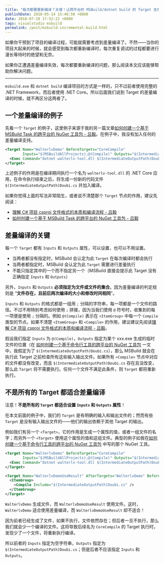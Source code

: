 ```yaml
---
title: "每次都要重新编译？太慢！让跨平台的 MSBuild/dotnet build 的 Target 支持差量编译"
publishDate: 2018-05-14 15:46:50 +0800
date: 2018-07-28 17:52:22 +0800
tags: visualstudio msbuild
permalink: /post/msbuild-incremental-build.html
---
```


如果你干预到了项目的编译过程，可能就需要考虑到差量编译了。不然——当你的项目大起来的时候，就会感受到每次都重新编译时，每次重复调试的过程都要进行漫长等待时的绝望和无奈。

如果你正遭遇差量编译失效，每次都要重新编译的问题，那么阅读本文应该能够帮助你解决问题。

---

`msbuild.exe` 和 `dotnet build` 编译项目的方式是一样的，只不过前者使用完整的 .NET Framework，而后者使用 .NET Core。所以后面我们说到 Target 的差量编译的时候，就不再区分这两者了。

<div id="toc"></div>

## 一个差量编译的例子

先看一个 `Target` 的例子，这里例子来源于我的另一篇文章[如何创建一个基于 MSBuild Task 的跨平台的 NuGet 工具包 - 吕毅](/post/create-a-cross-platform-msbuild-task-based-nuget-tool)。在例子中，我没有加入任何的差量编译支持。

```xml
<Target Name="WalterlvDemo" BeforeTargets="CoreCompile"
        Inputs="$(MSBuildAllProjects);@(Compile)" Outputs="$(IntermediateOutputPath)Doubi.cs">
  <Exec Command="dotnet walterlv-tool.dll $(IntermediateOutputPath)Doubi.cs" />
</Target>
```

上述例子的作用是在编译期间执行一个名为 `walterlv-tool.dll` 的 .NET Core 应用，在命令执行结束之后，将生成一份新的代码文件 `$(IntermediateOutputPath)Doubi.cs` 并加入编译。

如果你觉得上面的写法非常陌生，或者说不清楚那个 `Target` 节点的作用，建议先阅读：

- [理解 C# 项目 csproj 文件格式的本质和编译流程 - 吕毅](/post/understand-the-csproj)
- [如何创建一个基于 MSBuild Task 的跨平台的 NuGet 工具包 - 吕毅](/post/create-a-cross-platform-msbuild-task-based-nuget-tool)

## 差量编译的关键

每一个 `Target` 都有 `Inputs` 和 `Outputs` 属性，可以设置，也可以不用设置。

- 当两者都没有指定时，MSBuild 会认定为此 `Target` 在每次编译时都会执行
- 当两者都指定时，MSBuild 会认定为此 `Target` 需要进行差量执行
- 不能只指定其中的一个而不指定另一个（MSBuild 直接会提示此 Target 没有正确指定 `Inputs` 和 `Outputs`）

另外，`Inputs` 和 `Outputs` **必须指定为文件或文件的集合**。因为差量编译的判定规则是 “**文件存在，且前后两次编译的大小和修改时间相同**”。


`Inputs` 和 `Outputs` 的格式都是一组用 `;` 分隔的字符串，每一项都是一个文件的路径。不过不用特别考虑如何使用 `;` 拼接，因为当我们使用 `@` 符号时，收集到的每一项便是使用 `;` 分隔的。例如 `@(Compile)` 表示在 `<ItemGroup>` 中每一个 `Compile` 类型的节点。如果不清楚 `<ItemGroup>` 和 `<Compile>` 的作用，建议建议先阅读[理解 C# 项目 csproj 文件格式的本质和编译流程 - 吕毅](/post/understand-the-csproj)。

假设我们指定 `Inputs` 为 `@(Compile)`，`Outputs` 指定为某个 xxx.exe 生成的临时文件的位置（在 [如何创建一个基于命令行工具的跨平台的 NuGet 工具包](/post/create-a-cross-platform-command-based-nuget-tool) 一文中，我假定为了 `$(IntermediateOutputPath)Doubi.cs`），那么 MSBuild 就会在执行此 Target 之前检查所有这些输入输出文件。如果所有 `<Compile>` 节点中对应的文件都没有改变，而且 `$(IntermediateOutputPath)Doubi.cs` 存在且没改变，那么此 `Target` 将不需要执行。任何一个文件不满足此条件，则 `Target` 都将重新执行。

## 不是所有的 Target 都适合差量编译

注意！**不是所有的 `Target` 都适合设置 `Inputs` 和 `Outputs` 属性**！

在本文前面的例子中，我们的 `Target` 是有明确的输入和输出文件的；然而有些 `Target` 是没有输入输出文件的——他们的输出依赖于其他 Target 的输出。

例如我们有另一个 `<Target>`，它的作用是生成一个属性的值，或者一组文件的名字；而另外一个 `<Target>` 使用这个属性的值和这组文件。典型的例子如我在[如何创建一个基于命令行工具的跨平台的 NuGet 工具包](/post/create-a-cross-platform-command-based-nuget-tool) 中写的那个 NuGet 工具。

```xml
<Target Name="WalterlvDemo" BeforeTargets="CoreCompile"
        Inputs="$(MSBuildAllProjects);@(Compile)" Outputs="$(IntermediateOutputPath)Doubi.cs">
  <Exec Command="dotnet walterlv-tool.dll $(IntermediateOutputPath)Doubi.cs" />
</Target>

<Target Name="WalterlvDemoUseResult" AfterTargets="WalterlvDemo" BeforeTargets="CoreCompile">
  <ItemGroup>
    <Compile Include="$(IntermediateOutputPath)Doubi.cs" />
  </ItemGroup>
</Target>
```

`WalterlvDemo` 生成文件，而 `WalterlvDemoUseResult` 使用文件。这时，`WalterlvDemo` 适合使用差量编译，而 `WalterlvDemoUseResult` 却不适合！

因为前者已经生成了文件，如果不执行，文件依然存在；但后者一旦不执行，那么我们就会少一个编译的文件。这将导致后续名为 `CoreCompile` 的 Target 执行时，发现少了一个文件，将重新执行编译。

所以前者的 `Inputs` 指定为空字符串，`Outputs` 指定为 `$(IntermediateOutputPath)Doubi.cs`；但是后者不应该指定 `Inputs` 和 `Outputs`。

